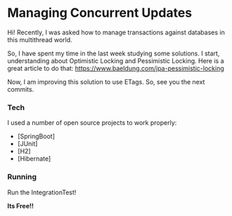 # Managing Concurrent Updates
Hi!
Recently, I was asked how to manage transactions against databases in this multithread world.

So, I have spent my time in the last week studying some solutions.
I start, understanding about Optimistic Locking and Pessimistic Locking. Here is a great article to do that: https://www.baeldung.com/jpa-pessimistic-locking

Now, I am improving this solution to use ETags. So, see you the next commits.

### Tech
I used a number of open source projects to work properly:

* [SpringBoot]
* [JUnit]
* [H2]
* [Hibernate]

### Running

Run the IntegrationTest!

**Its Free!!**
